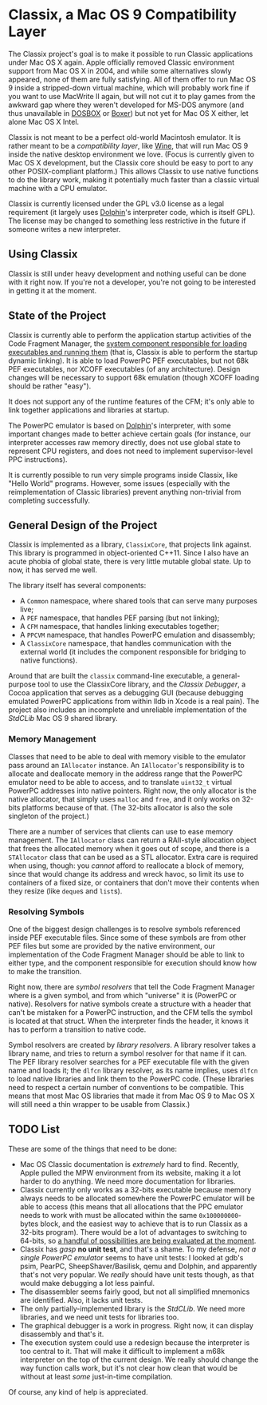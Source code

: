 # Classix, a Mac OS 9 Compatibility Layer

The Classix project's goal is to make it possible to run Classic applications
under Mac OS X again. Apple officially removed Classic environment support from
Mac OS X in 2004, and while some alternatives slowly appeared, none of them are
fully satisfying. All of them offer to run Mac OS 9 inside a stripped-down
virtual machine, which will probably work fine if you want to use MacWrite II
again, but will not cut it to play games from the awkward gap where they weren't
developed for MS-DOS anymore (and thus unavailable in [DOSBOX][1] or [Boxer][2])
but not yet for Mac OS X either, let alone Mac OS X Intel.

Classix is not meant to be a perfect old-world Macintosh emulator. It is rather
meant to be a _compatibility layer_, like [Wine][3], that will run Mac OS 9
inside the native desktop environment we love. (Focus is currently given to Mac
OS X development, but the Classix core should be easy to port to any other
POSIX-compliant platform.) This allows Classix to use native functions to do the
library work, making it potentially much faster than a classic virtual machine
with a CPU emulator.

Classix is currently licensed under the GPL v3.0 license as a legal requirement
(it largely uses [Dolphin][5]'s interpreter code, which is itself GPL). The
license may be changed to something less restrictive in the future if someone
writes a new interpreter.

## Using Classix

Classix is still under heavy development and nothing useful can be done with it
right now. If you're not a developer, you're not going to be interested in
getting it at the moment.

## State of the Project

Classix is currently able to perform the application startup activities of the
Code Fragment Manager, the [system component responsible for loading executables
and running them][4] (that is, Classix is able to perform the startup dynamic
linking). It is able to load PowerPC PEF executables, but not 68k PEF
executables, nor XCOFF executables (of any architecture). Design changes will be
necessary to support 68k emulation (though XCOFF loading should be rather
"easy").

It does not support any of the runtime features of the CFM; it's only able to link
together applications and libraries at startup.

The PowerPC emulator is based on [Dolphin][5]'s interpreter, with some important
changes made to better achieve certain goals (for instance, our interpreter
accesses raw memory directly, does not use global state to represent CPU
registers, and does not need to implement supervisor-level PPC instructions).

It is currently possible to run very simple programs inside Classix, like "Hello
World" programs. However, some issues (especially with the reimplementation of
Classic libraries) prevent anything non-trivial from completing successfully.

## General Design of the Project

Classix is implemented as a library, `ClassixCore`, that projects link against.
This library is programmed in object-oriented C++11. Since I also have an acute
phobia of global state, there is very little mutable global state. Up to now, it
has served me well.

The library itself has several components:

* A `Common` namespace, where shared tools that can serve many purposes live;
* A `PEF` namespace, that handles PEF parsing (but not linking);
* A `CFM` namespace, that handles linking executables together;
* A `PPCVM` namespace, that handles PowerPC emulation and disassembly;
* A `ClassixCore` namespace, that handles communication with the external world
  (it includes the component responsible for bridging to native functions).

Around that are built the `classix` command-line executable, a general-purpose
tool to use the ClassixCore library, and the _Classix Debugger_, a Cocoa
application that serves as a debugging GUI (because debugging emulated PowerPC
applications from within lldb in Xcode is a real pain). The project also
includes an incomplete and unreliable implementation of the _StdCLib_ Mac OS 9
shared library.

### Memory Management

Classes that need to be able to deal with memory visible to the emulator pass
around an `IAllocator` instance. An `IAllocator`'s responsibility is to
allocate and deallocate memory in the address range that the PowerPC emulator
need to be able to access, and to translate `uint32_t` virtual PowerPC addresses
into native pointers. Right now, the only allocator is the native allocator,
that simply uses `malloc` and `free`, and it only works on 32-bits platforms
because of that. (The 32-bits allocator is also the sole singleton of the
project.)

There are a number of services that clients can use to ease memory management.
The `IAllocator` class can return a RAII-style allocation object that frees the
allocated memory when it goes out of scope, and there is a `STAllocator` class
that can be used as a STL allocator. Extra care is required when using, though:
you _cannot_ afford to reallocate a block of memory, since that would change its
address and wreck havoc, so limit its use to containers of a fixed size, or
containers that don't move their contents when they resize (like `deque`s and
`list`s).

### Resolving Symbols

One of the biggest design challenges is to resolve symbols referenced inside PEF
executable files. Since some of these symbols are from other PEF files but some
are provided by the native environment, our implementation of the Code Fragment
Manager should be able to link to either type, and the component responsible for
execution should know how to make the transition.

Right now, there are _symbol resolvers_ that tell the Code Fragment Manager
where is a given symbol, and from which "universe" it is (PowerPC or native).
Resolvers for native symbols create a structure with a header that can't be
mistaken for a PowerPC instruction, and the CFM tells the symbol is located at
that struct. When the interpreter finds the header, it knows it has to perform
a transition to native code.

Symbol resolvers are created by _library resolvers_. A library resolver takes a
library name, and tries to return a symbol resolver for that name if it can. The
PEF library resolver searches for a PEF executable file with the given name and
loads it; the `dlfcn` library resolver, as its name implies, uses `dlfcn` to
load native libraries and link them to the PowerPC code. (These libraries need
to respect a certain number of conventions to be compatible. This means that
most Mac OS libraries that made it from Mac OS 9 to Mac OS X will still need a
thin wrapper to be usable from Classix.)

## TODO List

These are some of the things that need to be done:

* Mac OS Classic documentation is _extremely_ hard to find. Recently, Apple
  pulled the MPW environment from its website, making it a lot harder to do
  anything. We need more documentation for libraries.
* Classix currently only works as a 32-bits executable because memory always
  needs to be allocated somewhere the PowerPC emulator will be able to access
  (this means that all allocations that the PPC emulator needs to work with must
  be allocated within the same `0x100000000`-bytes block, and the easiest way to
  achieve that is to run Classix as a 32-bits program). There would be a lot of
  advantages to switching to 64-bits, so [a handful of possibilities are being
  evaluated at the moment][6].
* Classix has *gasp* __no unit test__, and that's a shame. To my defense, _not a
  single PowerPC emulator_ seems to have unit tests: I looked at gdb's psim,
  PearPC, SheepShaver/Basilisk, qemu and Dolphin, and apparently that's not
  very popular. We *really* should have unit tests though, as that would make
  debugging a lot less painful.
* The disassembler seems fairly good, but not all simplified mnemonics are
  identified. Also, it lacks unit tests.
* The only partially-implemented library is the _StdCLib_. We need more
  libraries, and we need unit tests for libraries too.
* The graphical debugger is a work in progress. Right now, it can display
  disassembly and that's it.
* The execution system could use a redesign because the interpreter is too
  central to it. That will make it difficult to implement a m68k interpreter on
  the top of the current design. We really should change the way function calls
  work, but it's not clear how clean that would be without at least *some*
  just-in-time compilation.

Of course, any kind of help is appreciated.

 [1]: http://www.dosbox.com/
 [2]: http://boxerapp.com/
 [3]: http://www.winehq.org/
 [4]: http://developer.apple.com/legacy/mac/library/documentation/mac/pdf/MacOS_RT_Architectures.pdf
 [5]: http://dolphin-emulator.com/
 [6]: http://stackoverflow.com/questions/13517396/how-can-i-ask-mac-os-to-allocate-memory-in-a-specific-address-range